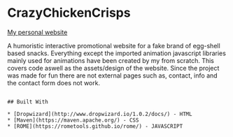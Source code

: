 # CrazyChickenCrisps

 [My personal website](https://williamkalin.netlify.com/)

A humoristic interactive promotional website for a fake brand of egg-shell based snacks. Everything except the imported animation javascript libraries mainly used for animations have been created by my from scratch. This covers code aswell as the assets/design of the website. Since the project was made for fun there are not external pages such as, contact, info and the contact form does not work.

```

## Built With

* [Dropwizard](http://www.dropwizard.io/1.0.2/docs/) - HTML
* [Maven](https://maven.apache.org/) - CSS
* [ROME](https://rometools.github.io/rome/) - JAVASCRIPT

